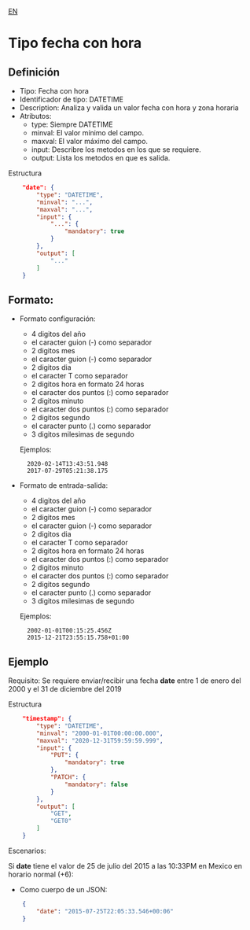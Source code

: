 [EN](DATETIME.md)
# Tipo fecha con hora

## Definición
* Tipo: Fecha con hora
* Identificador de tipo: DATETIME
* Description: Analiza y valida un valor fecha con hora y zona horaria
* Atributos:
  * type: Siempre DATETIME
  * minval: El valor mínimo del campo.
  * maxval: El valor máximo del campo.
  * input: Describre los metodos en los que se requiere.
  * output: Lista los metodos en que es salida.

Estructura
```json
	"date": {
		"type": "DATETIME",
		"minval": "...",
		"maxval": "...",
		"input": {
			"...": {
				"mandatory": true
			}
		},
		"output": [
			"..."
		]
	}

```
## Formato:
* Formato configuración:
  * 4 digitos del año
  * el caracter guion (-) como separador
  * 2 digitos mes
  * el caracter guion (-) como separador
  * 2 digitos dia
  * el caracter T como separador
  * 2 digitos hora en formato 24 horas
  * el caracter dos puntos (:) como separador
  * 2 digitos minuto
  * el caracter dos puntos (:) como separador
  * 2 digitos segundo
  * el caracter punto (.) como separador
  * 3 digitos milesimas de segundo

  Ejemplos:
  ```text
	2020-02-14T13:43:51.948
	2017-07-29T05:21:38.175
  ```
* Formato de entrada-salida:
  * 4 digitos del año
  * el caracter guion (-) como separador
  * 2 digitos mes
  * el caracter guion (-) como separador
  * 2 digitos dia
  * el caracter T como separador
  * 2 digitos hora en formato 24 horas
  * el caracter dos puntos (:) como separador
  * 2 digitos minuto
  * el caracter dos puntos (:) como separador
  * 2 digitos segundo
  * el caracter punto (.) como separador
  * 3 digitos milesimas de segundo

  Ejemplos:
  ```text
	2002-01-01T00:15:25.456Z
	2015-12-21T23:55:15.758+01:00
  ```

## Ejemplo

Requisito: Se requiere enviar/recibir una fecha __date__ entre 1 de enero del 2000 y el 31 de diciembre del 2019

Estructura
```json
	"timestamp": {
		"type": "DATETIME",
		"minval": "2000-01-01T00:00:00.000",
		"maxval": "2020-12-31T59:59:59.999",
		"input": {
			"PUT": {
				"mandatory": true
			},
			"PATCH": {
				"mandatory": false
			}
		},
		"output": [
			"GET",
			"GET0"
		]
	}
```

Escenarios:

Si __date__ tiene el valor de 25 de julio del 2015 a las 10:33PM en Mexico en horario normal (+6):
* Como cuerpo de un JSON:
```json
	{
		"date": "2015-07-25T22:05:33.546+00:06"
	}
```
